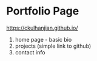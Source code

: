 # Portfolio Page
https://ckulhanjian.github.io/
1. home page - basic bio
2. projects (simple link to github)
3. contact info
